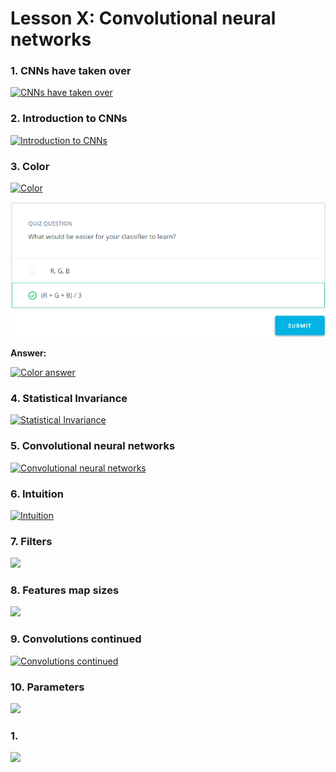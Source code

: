 # Lesson X: Convolutional neural networks

### 1. CNNs have taken over

[![CNNs have taken over](http://img.youtube.com/vi/yNOHThuy2UU/0.jpg)](https://youtu.be/yNOHThuy2UU "CNNs have taken over")

### 2. Introduction to CNNs

[![Introduction to CNNs](http://img.youtube.com/vi/B61jxZ4rkMs/0.jpg)](https://youtu.be/B61jxZ4rkMs "Introduction to CNNs")

### 3. Color

[![Color](http://img.youtube.com/vi/BdQccpMwk80/0.jpg)](https://youtu.be/BdQccpMwk80 "Color")

![alt text](https://raw.githubusercontent.com/swoldetsadick/sdce/master/Lessons/images/10_01.PNG)

**Answer:**

[![Color answer](http://img.youtube.com/vi/BdQccpMwk80/0.jpg)](https://youtu.be/xpyldyLlMFg "Color answer")

### 4. Statistical Invariance

[![Statistical Invariance](http://img.youtube.com/vi/0Hr5YwUUhr0/0.jpg)](https://youtu.be/0Hr5YwUUhr0 "Statistical Invariance")

### 5. Convolutional neural networks

[![Convolutional neural networks](http://img.youtube.com/vi/ISHGyvsT0QY/0.jpg)](https://youtu.be/ISHGyvsT0QY "Convolutional neural networks")

### 6. Intuition

[![Intuition](http://img.youtube.com/vi//0.jpg)]( "Intuition")

### 7. Filters

[![](http://img.youtube.com/vi//0.jpg)]( "")

### 8. Features map sizes

[![](http://img.youtube.com/vi//0.jpg)]( "")

### 9. Convolutions continued

[![Convolutions continued](http://img.youtube.com/vi/utOv-BKI_vo/0.jpg)](https://youtu.be/utOv-BKI_vo "Convolutions continued")

### 10. Parameters

[![](http://img.youtube.com/vi//0.jpg)]( "")

### 1. 

[![](http://img.youtube.com/vi//0.jpg)]( "")
